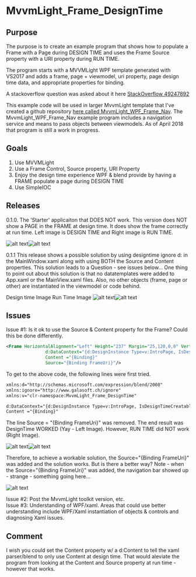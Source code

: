 # MvvmLight_Frame_DesignTime
## Purpose
The purpose is to create an example program that shows how to populate a Frame with a Page during DESIGN TIME and uses the Frame Source property with a URI property during RUN TIME.  

The program starts with a MVVMLight WPF template generated with VS2017 and adds a frame, page + viewmodel, uri property, page design time data, and appropriate properties for binding. 

A stackoverflow question was asked about it here [StackOverflow 49247892](https://stackoverflow.com/questions/49247892/mvvmlight-display-page-in-frame-during-design-time)

This example code will be used in larger MvvmLight template that I've created a github repository [here called MvvmLight_WPF_Frame_Nav](https://github.com/floppydisk525/MvvmLight_WPF_Frame_Nav).  The MvvmLight_WPF_Frame_Nav example program includes a navigation service and means to pass objects between viewmodels.  As of April 2018 that program is still a work in progress.  

## Goals
1. Use MVVMLight
2. Use a Frame Control, Source property, URI Property
3. Enjoy the design time experience WPF & blend provide by having a FRAME populate a page during DESIGN TIME
4. Use SimpleIOC

## Releases
0.1.0. The 'Starter' applicaiton that DOES NOT work.  This version does NOT show a PAGE in the FRAME at design time.  It does show the frame correctly at run time. Left image is DESIGN TIME and Right image is RUN TIME.

![alt text][DesignTimeNoPageImage]![alt text][RunTimeWork]

0.1.1  This release shows a possible solution by using designtime ignore d: in the MainWindow.xaml along with using BOTH the Source and Content properties.  This solution leads to a Question - see issues below...  One thing to point out about this solution is that no datatemplates were added to App.xaml or the MainView.xaml files.  Also, no other objects (frame, page or other) are instantiated in the viewmodel or code behind.  

Design time Image                          Run Time Image
![alt text][DesignTimePageImageWorksNAVButtons]![alt text][RunTimeWork]

## Issues
Issue #1:  Is it ok to use the Source & Content property for the Frame?  Could this be done differently.
```xml
<Frame HorizontalAlignment="Left" Height="237" Margin="25,120,0,0" VerticalAlignment="Top" Width="243"
               d:DataContext="{d:DesignInstance Type=v:IntroPage, IsDesignTimeCreatable=True}" 
               Content ="{Binding}"                 
               Source="{Binding FrameUri}"/>
```
To get to the above code, the following lines were first tried.
```xml
xmlns:d="http://schemas.microsoft.com/expression/blend/2008"
xmlns:ignore="http://www.galasoft.ch/ignore"
xmlns:v="clr-namespace:MvvmLight_Frame_DesignTime"
```
```xml
d:DataContext="{d:DesignInstance Type=v:IntroPage, IsDesignTimeCreatable=True}" 
Content ="{Binding}"
```
The line Source = "{Binding FrameUri}" was removed.  The end result was DesignTime WORKED (Yay - Left Image).  However, RUN TIME did NOT work (Right Image).

![alt text][DesignTimePageImageWORKS]![alt text][RunTimeDoesNOTWorkTRIAL]

Therefore, to achieve a workable solution, the Source="{Binding FrameUri}" was added and the solution works.  But is there a better way?  Note - when the Source="{Binding FrameUri}" was added, the navigation bar showed up - strange - something going here...

![alt text][DesignTimePageImageWorksNAVButtons]

Issue #2:  Post the MvvmLight toolkit version, etc.  
Issue #3:  Understanding of WPF/xaml.  Areas that could use better understanding include WPF/Xaml instantiation of objects & controls and diagnosing Xaml issues.  

## Comment
I wish you could set the Content property w/ a d:Content to tell the xaml parser/blend to only use Content at design time.  That would aleviate the program from looking at the Content and Source property at run time - however that works.  

[DesignTimeNoPageImage]: MvvmLight_Frame_DesignTime/github_Images/DesignTimeNoPageImage.PNG
[RunTimeWork]: MvvmLight_Frame_DesignTime/github_Images/RunTimeWork.PNG
[DesignTimePageImageWORKS]: MvvmLight_Frame_DesignTime/github_Images/DesignTimePageImageWORKS.PNG
[RunTimeDoesNOTWorkTRIAL]: MvvmLight_Frame_DesignTime/github_Images/RunTimeDoesNOTWorkTRIAL.PNG
[DesignTimePageImageWorksNAVButtons]: MvvmLight_Frame_DesignTime/github_Images/DesignTimePageImageWorksNAVButtons.PNG